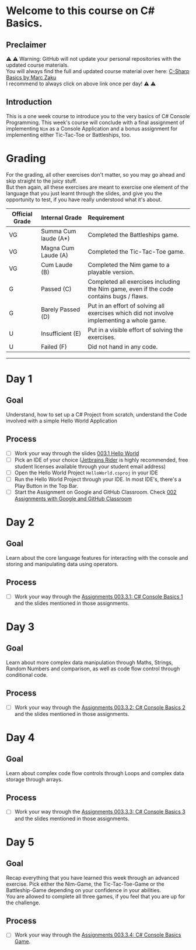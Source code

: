 # Welcome to this course on C# Basics.

## Preclaimer

⚠️ ⚠️ Warning: GitHub will not update your personal repositories with the updated course materials.\
You will always find the full and updated course material over here: [C-Sharp Basics by Marc Zaku](http://github.com/marczaku/csharp-basics/)\
I recommend to always click on above link once per day! ⚠️ ⚠️

## Introduction

This is a one week course to introduce you to the very basics of C# Console Programming. This week's course will conclude with a final assignment of implementing `Nim` as a Console Application and a bonus assignment for implementing either Tic-Tac-Toe or Battleships, too.


# Grading

For the grading, all other exercises don't matter, so you may go ahead and skip straight to the juicy stuff.\
But then again, all these exercises are meant to exercise one element of the language that you just learnt through the slides, and give you the opportunity to test, if you have really understood what it's about.

| Official Grade | Internal Grade  |  Requirement |
|--------------|-------|:-------------|
|VG|Summa Cum laude (A*)| Completed the Battleships game. |
|VG| Magna Cum Laude (A)| Completed the Tic-Tac-Toe game. |
|VG|Cum Laude (B)| Completed the Nim game to a playable version. |
|G|Passed (C)| Completed all exercises including the Nim game, even if the code contains bugs / flaws. |
|G|Barely Passed (D)| Put in an effort of solving all exercises which did not involve implementing a whole game. |
|U|Insufficient (E)| Put in a visible effort of solving the exercises. |
|U|Failed (F)| Did not hand in any code. |
-------------------------------

# Day 1
## Goal
Understand, how to set up a C# Project from scratch, understand the Code involved with a simple Hello World Application
## Process
- [ ] Work your way through the slides [003.1 Hello World](slides/003.1-hello-world.md)
- [ ] Pick an IDE of your choice ([Jetbrains Rider](https://www.jetbrains.com/rider/) is highly recommended, free student licenses available through your student email address)
- [ ] Open the Hello World Project `HelloWorld.csproj` in your IDE
- [ ] Run the Hello World Project through your IDE. In most IDE's, there's a Play Button in the Top Bar.
- [ ] Start the Assignment on Google and GitHub Classroom. Check [002 Assignments with Google and GitHub Classroom](slides/002-assignments-with-google-and-github-classroom.md)

# Day 2
## Goal
Learn about the core language features for interacting with the console and storing and manipulating data using operators.
## Process
- [ ] Work your way through the [Assignments 003.3.1: C# Console Basics 1](assignments/003.3.1-console-basics-1.md) and the slides mentioned in those assignments.

# Day 3
## Goal
Learn about more complex data manipulation through Maths, Strings, Random Numbers and comparison, as well as code flow control through conditional code.
## Process
- [ ] Work your way through the [Assignments 003.3.2: C# Console Basics 2](assignments/003.3.2-console-basics-2.md) and the slides mentioned in those assignments.

# Day 4
## Goal
Learn about complex code flow controls through Loops and complex data storage through arrays.
## Process
- [ ] Work your way through the [Assignments 003.3.3: C# Console Basics 3](assignments/003.3.3-console-basics-3.md) and the slides mentioned in those assignments.

# Day 5
## Goal
Recap everything that you have learned this week through an advanced exercise. Pick either the Nim-Game, the Tic-Tac-Toe-Game or the Battleship-Game depending on your confidence in your abilities.\
You are allowed to complete all three games, if you feel that you are up for the challenge.
## Process
- [ ] Work your way through the [Assignments 003.3.4: C# Console Basics Game](assignments/003.3.4-console-basics-game.md).
